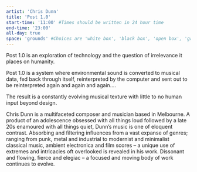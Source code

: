 ```yaml
---
artist: 'Chris Dunn'
title: 'Post 1.0'
start-time: '11:00' #Times should be written in 24 hour time
end-time: '23:00'
all-day: true
space: 'grounds' #Choices are 'white box', 'black box', 'open box', 'grounds'
---
```

<!-- Description -->
Post 1.0 is an exploration of technology and the question of irrelevance it places on humanity.

Post 1.0 is a system where environmental sound is converted to musical data, fed back through itself, reinterpreted by the computer and sent out to be reinterpreted again and again and again….

The result is a constantly evolving musical texture with little to no human input beyond design.

<!-- Bio -->
Chris Dunn is a multifaceted composer and musician based in Melbourne.
A product of an adolescence obsessed with all things loud followed by a late 20s enamoured with all things quiet, Dunn’s music is one of eloquent contrast.
Absorbing and filtering influences from a vast expanse of genres; ranging from punk, metal and industrial to modernist and minimalist classical music, ambient electronica and film scores – a unique use of extremes and intricacies oft overlooked is revealed in his work.
Dissonant and flowing, fierce and elegiac – a focused and moving body of work continues to evolve.
